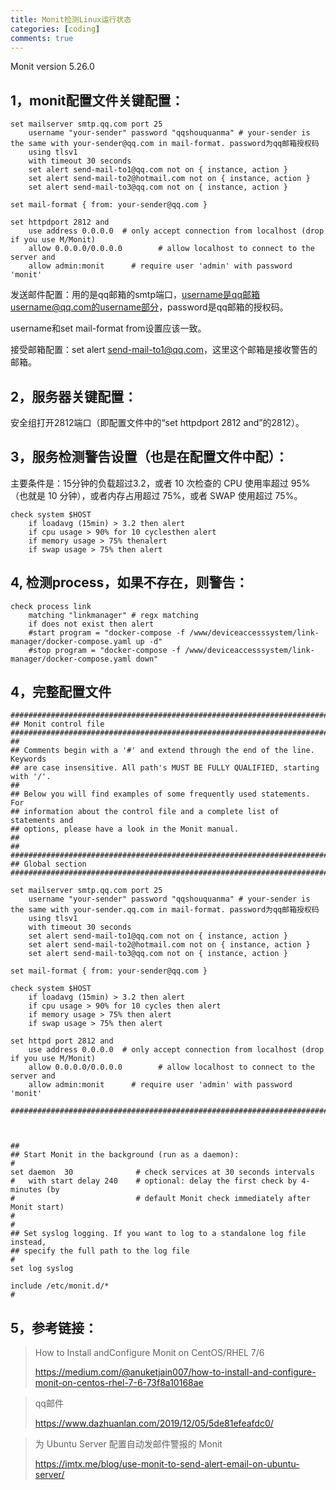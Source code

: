 ```yaml
---
title: Monit检测Linux运行状态
categories: [coding]
comments: true
---
```


Monit version 5.26.0

## 1，monit配置文件关键配置：

```shell
set mailserver smtp.qq.com port 25
    username "your-sender" password "qqshouquanma" # your-sender is the same with your-sender@qq.com in mail-format. password为qq邮箱授权码
    using tlsv1
    with timeout 30 seconds
    set alert send-mail-to1@qq.com not on { instance, action } 
    set alert send-mail-to2@hotmail.com not on { instance, action } 
    set alert send-mail-to3@qq.com not on { instance, action }

set mail-format { from: your-sender@qq.com }
 
set httpdport 2812 and
    use address 0.0.0.0  # only accept connection from localhost (drop if you use M/Monit)
    allow 0.0.0.0/0.0.0.0        # allow localhost to connect to the server and
    allow admin:monit      # require user 'admin' with password 'monit'
```

发送邮件配置：用的是qq邮箱的smtp端口，username是qq邮箱username@qq.com的username部分，password是qq邮箱的授权码。

username和set mail-format from设置应该一致。

接受邮箱配置：set alert send-mail-to1@qq.com，这里这个邮箱是接收警告的邮箱。

## 2，服务器关键配置：

安全组打开2812端口（即配置文件中的“set httpdport 2812 and”的2812）。

## 3，服务检测警告设置（也是在配置文件中配）：

主要条件是：15分钟的负载超过3.2，或者 10 次检查的 CPU 使用率超过 95%（也就是 10 分钟），或者内存占用超过 75%，或者 SWAP 使用超过 75%。

```shell
check system $HOST
    if loadavg (15min) > 3.2 then alert
    if cpu usage > 90% for 10 cyclesthen alert
    if memory usage > 75% thenalert
    if swap usage > 75% then alert
```

## 4, 检测process，如果不存在，则警告：

```shell
check process link
    matching "linkmanager" # regx matching
    if does not exist then alert
    #start program = "docker-compose -f /www/deviceaccesssystem/link-manager/docker-compose.yaml up -d"
    #stop program = "docker-compose -f /www/deviceaccesssystem/link-manager/docker-compose.yaml down"
```

## 4，完整配置文件
```shell
###############################################################################
## Monit control file
###############################################################################
##
## Comments begin with a '#' and extend through the end of the line. Keywords
## are case insensitive. All path's MUST BE FULLY QUALIFIED, starting with '/'.
##
## Below you will find examples of some frequently used statements. For
## information about the control file and a complete list of statements and
## options, please have a look in the Monit manual.
##
##
###############################################################################
## Global section
###############################################################################

set mailserver smtp.qq.com port 25
    username "your-sender" password "qqshouquanma" # your-sender is the same with your-sender.qq.com in mail-format. password为qq邮箱授权码
    using tlsv1
    with timeout 30 seconds
    set alert send-mail-to1@qq.com not on { instance, action } 
    set alert send-mail-to2@hotmail.com not on { instance, action } 
    set alert send-mail-to3@qq.com not on { instance, action }

set mail-format { from: your-sender@qq.com }

check system $HOST
    if loadavg (15min) > 3.2 then alert
    if cpu usage > 90% for 10 cycles then alert
    if memory usage > 75% then alert
    if swap usage > 75% then alert

set httpd port 2812 and
    use address 0.0.0.0  # only accept connection from localhost (drop if you use M/Monit)
    allow 0.0.0.0/0.0.0.0        # allow localhost to connect to the server and
    allow admin:monit      # require user 'admin' with password 'monit'

###############################################################################



##
## Start Monit in the background (run as a daemon):
#
set daemon  30              # check services at 30 seconds intervals
#   with start delay 240    # optional: delay the first check by 4-minutes (by
#                           # default Monit check immediately after Monit start)
#
#
## Set syslog logging. If you want to log to a standalone log file instead,
## specify the full path to the log file
#
set log syslog

include /etc/monit.d/*
#

```


## 5，参考链接：
> How to Install andConfigure Monit on CentOS/RHEL 7/6
>
> https://medium.com/@anuketjain007/how-to-install-and-configure-monit-on-centos-rhel-7-6-73f8a10168ae

> qq邮件
> 
> https://www.dazhuanlan.com/2019/12/05/5de81efeafdc0/

> 为 Ubuntu Server 配置自动发邮件警报的 Monit
>
> https://imtx.me/blog/use-monit-to-send-alert-email-on-ubuntu-server/
